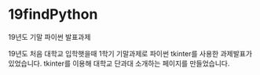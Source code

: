 # 19findPython
19년도 기말 파이썬 발표과제

19년도 처음 대학교 입학햇을때 1학기 기말과제로 파이썬 tkinter를 사용한 과제발표가 있었습니다.
tkinter를 이용해 대학교 단과대 소개하는 페이지를 만들었습니다.
